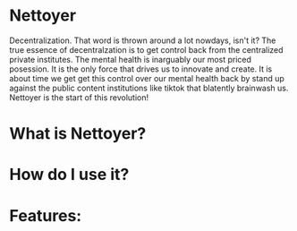 # Nettoyer
Decentralization. That word is thrown around a lot nowdays, isn't it? The true essence of decentralzation is to get control back from the centralized private institutes.  The mental health is inarguably our most priced posession. It is the only force that drives us to innovate and create. It is about time we get get this control over our mental health back by stand up against the public content institutions like tiktok that blatently brainwash us. Nettoyer is the start of this revolution! 
# What is Nettoyer?
# How do I use it?
# Features:
